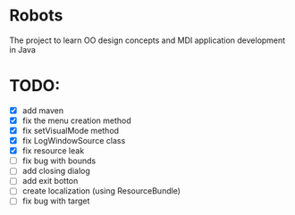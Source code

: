 # Robots
The project to learn OO design concepts and MDI application development in Java

# TODO:
* [X] add maven
* [X] fix the menu creation method
* [X] fix setVisualMode method
* [X] fix LogWindowSource class
* [X] fix resource leak
* [ ] fix bug with bounds
* [ ] add closing dialog
* [ ] add exit botton
* [ ] create localization (using ResourceBundle)
* [ ] fix bug with target
